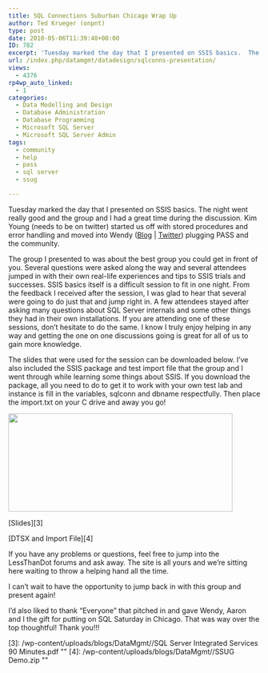 ```yaml
---
title: SQL Connections Suburban Chicago Wrap Up
author: Ted Krueger (onpnt)
type: post
date: 2010-05-06T11:39:48+00:00
ID: 782
excerpt: 'Tuesday marked the day that I presented on SSIS basics.  The night went really good and the group and I had a great time during the discussion.  Kim Young (needs to be on twitter) started us off with stored procedures and error handling and moved into Wendy plugging PASS and the community.'
url: /index.php/datamgmt/datadesign/sqlconns-presentation/
views:
  - 4376
rp4wp_auto_linked:
  - 1
categories:
  - Data Modelling and Design
  - Database Administration
  - Database Programming
  - Microsoft SQL Server
  - Microsoft SQL Server Admin
tags:
  - community
  - help
  - pass
  - sql server
  - ssug

---
```

Tuesday marked the day that I presented on SSIS basics. The night went really good and the group and I had a great time during the discussion. Kim Young (needs to be on twitter) started us off with stored procedures and error handling and moved into Wendy ([Blog][1] | [Twitter][2]) plugging PASS and the community. 

The group I presented to was about the best group you could get in front of you. Several questions were asked along the way and several attendees jumped in with their own real-life experiences and tips to SSIS trials and successes. SSIS basics itself is a difficult session to fit in one night. From the feedback I received after the session, I was glad to hear that several were going to do just that and jump right in. A few attendees stayed after asking many questions about SQL Server internals and some other things they had in their own installations. If you are attending one of these sessions, don’t hesitate to do the same. I know I truly enjoy helping in any way and getting the one on one discussions going is great for all of us to gain more knowledge. 

The slides that were used for the session can be downloaded below. I’ve also included the SSIS package and test import file that the group and I went through while learning some things about SSIS. If you download the package, all you need to do to get it to work with your own test lab and instance is fill in the variables, sqlconn and dbname respectfully. Then place the import.txt on your C drive and away you go! 

<div class="image_block">
  <img src="/wp-content/uploads/blogs/DataMgmt/sqlconns.gif" alt="" title="" width="448" height="196" />
</div>

[Slides][3]
  

  
[DTSX and Import File][4]

If you have any problems or questions, feel free to jump into the LessThanDot forums and ask away. The site is all yours and we’re sitting here waiting to throw a helping hand all the time.
  

  
I can’t wait to have the opportunity to jump back in with this group and present again! 

I&#8217;d also liked to thank &#8220;Everyone&#8221; that pitched in and gave Wendy, Aaron and I the gift for putting on SQL Saturday in Chicago. That was way over the top thoughtful! Thank you!!!

 [1]: http://wendyverse.blogspot.com
 [2]: http://twitter.com/wendy_dance
 [3]: /wp-content/uploads/blogs/DataMgmt//SQL Server Integrated Services 90 Minutes.pdf ""
 [4]: /wp-content/uploads/blogs/DataMgmt//SSUG Demo.zip ""